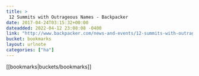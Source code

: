 ```yaml
---
title: > 
 12 Summits with Outrageous Names - Backpacker
date: 2017-04-24T03:15:32+00:00
dateadded: 2022-04-12 23:08:08 -0400
link: "http://www.backpacker.com/news-and-events/12-summits-with-outrageous-names"
bucket: bookmarks
layout: urlnote
categories: ["ha"]
--- 
```

 <!-- end excerpt --> 
 [[bookmarks|buckets/bookmarks]]
